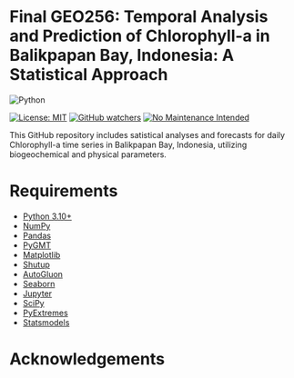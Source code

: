 # Final GEO256:  Temporal Analysis and Prediction of Chlorophyll-a in Balikpapan Bay, Indonesia: A Statistical Approach

![Python](https://img.shields.io/badge/python-3670A0?style=for-the-badge&logo=python&logoColor=ffdd54)

[![License: MIT](https://img.shields.io/badge/License-MIT-yellow.svg)](https://opensource.org/licenses/MIT)
[![GitHub watchers](https://img.shields.io/github/watchers/Naereen/StrapDown.js.svg?style=social&label=Watch&maxAge=2592000)](https://github.com/sandyherho/final_geo256/watchers)
[![No Maintenance Intended](http://unmaintained.tech/badge.svg)](http://unmaintained.tech/)

This GitHub  repository includes satistical analyses and forecasts for daily Chlorophyll-a time series in Balikpapan Bay, Indonesia, utilizing biogeochemical and physical parameters.

# Requirements

- [Python 3.10+](https://www.python.org/)
- [NumPy](https://numpy.org/)
- [Pandas](https://pandas.pydata.org/docs/index.html)
- [PyGMT](https://www.pygmt.org/)
- [Matplotlib](https://matplotlib.org/)
- [Shutup](https://github.com/polvoazul/shutup)
- [AutoGluon](https://auto.gluon.ai/)
- [Seaborn](https://seaborn.pydata.org/)
- [Jupyter](https://jupyter.org/)
- [SciPy](https://scipy.org/)
- [PyExtremes](https://georgebv.github.io/pyextremes/)
- [Statsmodels](https://www.statsmodels.org/)

# Acknowledgements


